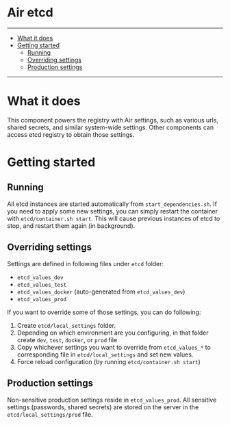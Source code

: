 Air etcd
============

----------------------

- [What it does](#what-it-does)
- [Getting started](#getting-started)
    - [Running](#running)
    - [Overriding settings](#overriding-settings)
    - [Production settings](#production-settings)

----------------------

# What it does

This component powers the registry with Air settings, such as various urls, shared secrets, and similar system-wide settings. Other components can access etcd registry to obtain those settings.

# Getting started

## Running

All etcd instances are started automatically from `start_dependencies.sh`. If you need to apply some new settings, you can simply restart the container with `etcd/container.sh start`. This will cause previous instances of etcd to stop, and restart them again (in background).

## Overriding settings

Settings are defined in following files under `etcd` folder:

- `etcd_values_dev`
- `etcd_values_test`
- `etcd_values_docker` (auto-generated from `etcd_values_dev`)
- `etcd_values_prod`

If you want to override some of those settings, you can do following:

1. Create `etcd/local_settings` folder.
2. Depending on which environment are you configuring, in that folder create `dev`, `test`, `docker`, or `prod` file
3. Copy whichever settings you want to override from `etcd_values_*` to corresponding file in `etcd/local_settings` and set new values.
4. Force reload configuration (by running `etcd/container.sh start`)

## Production settings

Non-sensitive production settings reside in `etcd_values_prod`. All sensitive settings (passwords, shared secrets) are stored on the server in the `etcd/local_settings/prod` file.
